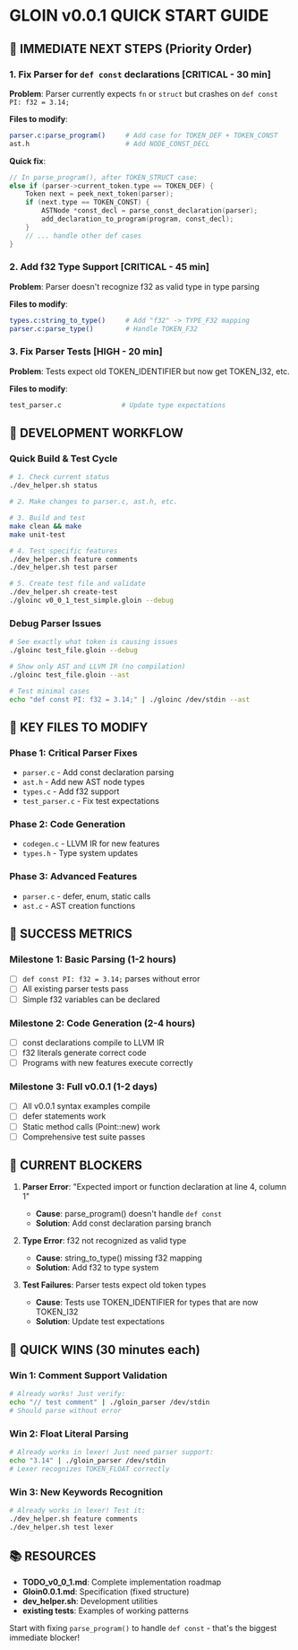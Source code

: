 # GLOIN v0.0.1 QUICK START GUIDE

## 🚀 IMMEDIATE NEXT STEPS (Priority Order)

### 1. Fix Parser for `def const` declarations [CRITICAL - 30 min]
**Problem**: Parser currently expects `fn` or `struct` but crashes on `def const PI: f32 = 3.14;`

**Files to modify**:
```bash
parser.c:parse_program()     # Add case for TOKEN_DEF + TOKEN_CONST
ast.h                        # Add NODE_CONST_DECL
```

**Quick fix**:
```c
// In parse_program(), after TOKEN_STRUCT case:
else if (parser->current_token.type == TOKEN_DEF) {
    Token next = peek_next_token(parser);
    if (next.type == TOKEN_CONST) {
        ASTNode *const_decl = parse_const_declaration(parser);
        add_declaration_to_program(program, const_decl);
    }
    // ... handle other def cases
}
```

### 2. Add f32 Type Support [CRITICAL - 45 min]
**Problem**: Parser doesn't recognize f32 as valid type in type parsing

**Files to modify**:
```bash
types.c:string_to_type()     # Add "f32" -> TYPE_F32 mapping
parser.c:parse_type()        # Handle TOKEN_F32
```

### 3. Fix Parser Tests [HIGH - 20 min]
**Problem**: Tests expect old TOKEN_IDENTIFIER but now get TOKEN_I32, etc.

**Files to modify**:
```bash
test_parser.c               # Update type expectations
```

## 🔧 DEVELOPMENT WORKFLOW

### Quick Build & Test Cycle
```bash
# 1. Check current status
./dev_helper.sh status

# 2. Make changes to parser.c, ast.h, etc.

# 3. Build and test
make clean && make
make unit-test

# 4. Test specific features
./dev_helper.sh feature comments
./dev_helper.sh test parser

# 5. Create test file and validate
./dev_helper.sh create-test
./gloinc v0_0_1_test_simple.gloin --debug
```

### Debug Parser Issues
```bash
# See exactly what token is causing issues
./gloinc test_file.gloin --debug

# Show only AST and LLVM IR (no compilation)
./gloinc test_file.gloin --ast

# Test minimal cases
echo "def const PI: f32 = 3.14;" | ./gloinc /dev/stdin --ast
```

## 📁 KEY FILES TO MODIFY

### Phase 1: Critical Parser Fixes
- `parser.c` - Add const declaration parsing
- `ast.h` - Add new AST node types
- `types.c` - Add f32 support
- `test_parser.c` - Fix test expectations

### Phase 2: Code Generation
- `codegen.c` - LLVM IR for new features
- `types.h` - Type system updates

### Phase 3: Advanced Features  
- `parser.c` - defer, enum, static calls
- `ast.c` - AST creation functions

## 🎯 SUCCESS METRICS

### Milestone 1: Basic Parsing (1-2 hours)
- [ ] `def const PI: f32 = 3.14;` parses without error
- [ ] All existing parser tests pass
- [ ] Simple f32 variables can be declared

### Milestone 2: Code Generation (2-4 hours)
- [ ] const declarations compile to LLVM IR
- [ ] f32 literals generate correct code
- [ ] Programs with new features execute correctly

### Milestone 3: Full v0.0.1 (1-2 days)
- [ ] All v0.0.1 syntax examples compile
- [ ] defer statements work
- [ ] Static method calls (Point::new) work
- [ ] Comprehensive test suite passes

## 🚨 CURRENT BLOCKERS

1. **Parser Error**: "Expected import or function declaration at line 4, column 1"
   - **Cause**: parse_program() doesn't handle `def const`
   - **Solution**: Add const declaration parsing branch

2. **Type Error**: f32 not recognized as valid type
   - **Cause**: string_to_type() missing f32 mapping
   - **Solution**: Add f32 to type system

3. **Test Failures**: Parser tests expect old token types  
   - **Cause**: Tests use TOKEN_IDENTIFIER for types that are now TOKEN_I32
   - **Solution**: Update test expectations

## 🎉 QUICK WINS (30 minutes each)

### Win 1: Comment Support Validation
```bash
# Already works! Just verify:
echo "// test comment" | ./gloin_parser /dev/stdin
# Should parse without error
```

### Win 2: Float Literal Parsing
```bash
# Already works in lexer! Just need parser support:
echo "3.14" | ./gloin_parser /dev/stdin  
# Lexer recognizes TOKEN_FLOAT correctly
```

### Win 3: New Keywords Recognition
```bash
# Already works in lexer! Test it:
./dev_helper.sh feature comments
./dev_helper.sh test lexer
```

## 📚 RESOURCES

- **TODO_v0_0_1.md**: Complete implementation roadmap
- **Gloin0.0.1.md**: Specification (fixed structure)
- **dev_helper.sh**: Development utilities
- **existing tests**: Examples of working patterns

Start with fixing `parse_program()` to handle `def const` - that's the biggest immediate blocker!